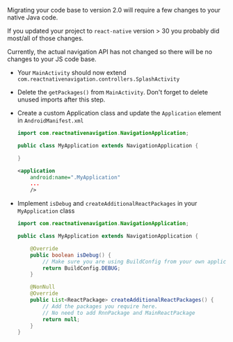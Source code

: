 Migrating your code base to version 2.0 will require a few changes to your native Java code. 

If you updated your project to `react-native` version > 30 you probably did most/all of those changes.

Currently, the actual navigation API has not changed so there will be no changes to your JS code base.

* Your `MainActivity` should now extend `com.reactnativenavigation.controllers.SplashActivity`
* Delete the `getPackages()` from `MainActivity`. Don't forget to delete unused imports after this step.
* Create a custom Application class and update the `Application` element in `AndroidManifest.xml`
	
	```java
	import com.reactnativenavigation.NavigationApplication;
	
	public class MyApplication extends NavigationApplication {
	
	}
	```
	
	```xml
	<application
        android:name=".MyApplication"
        ...
        />
	```
* Implement `isDebug` and `createAdditionalReactPackages` in your `MyApplication` class

	```java
	import com.reactnativenavigation.NavigationApplication;
	
	public class MyApplication extends NavigationApplication {
 
    	@Override
		public boolean isDebug() {
			// Make sure you are using BuildConfig from your own application
			return BuildConfig.DEBUG;
		}

	    @NonNull
	    @Override
	    public List<ReactPackage> createAdditionalReactPackages() {
		    // Add the packages you require here.
			// No need to add RnnPackage and MainReactPackage
	        return null;
	    }
	}
	```
